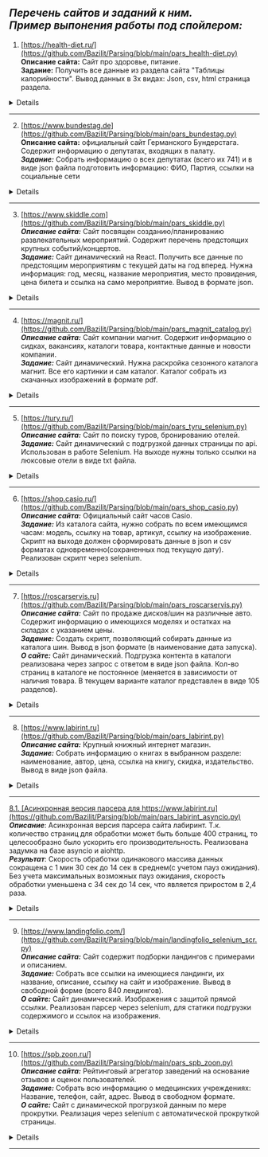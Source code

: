 *Перечень сайтов и заданий к ним.  
Пример выпонения работы под спойлером:*  
--
1. [https://health-diet.ru/](https://github.com/Bazilit/Parsing/blob/main/pars_health-diet.py)  
**Описание сайта:** Сайт про здоровье, питание.  
**Задание:** Получить все данные из раздела сайта "Таблицы калорийности". Вывод данных в 3х видах: Json, csv, html страница раздела.  
<details>
<p align="center">
<a href="https://ibb.co/VxggbFD"><img src="https://i.ibb.co/m099dnt/2022-11-14-01-14-01.png" alt="2022-11-14-01-14-01" border="0"></a>
<a href="https://ibb.co/2vGrHBH"><img src="https://i.ibb.co/YcHSwGw/2022-11-14-01-28-31.png" alt="2022-11-14-01-28-31" border="0"></a>
<a href="https://ibb.co/R6CJx2d"><img src="https://i.ibb.co/hdKTPsw/2022-11-14-01-18-02-0-json-1-Visual-Studio-Code.png" alt="2022-11-14-01-18-02-0-json-1-Visual-Studio-Code" border="0"></a>
</p>
</details>

-----

2. [https://www.bundestag.de](https://github.com/Bazilit/Parsing/blob/main/pars_bundestag.py)  
**Описание сайта:** официальный сайт Германского Бундерстага. Содержит информацию о депутатах, входящих в палату.  
***Задание:*** Собрать информацию о всех депутатах (всего их 741) и в виде json файла подготовить информацию: ФИО, Партия, ссылки на социальные сети  
<details>
<p align="center">
<a href="https://ibb.co/nwn5mzy"><img src="https://i.ibb.co/zm70xGg/2022-11-14-01-22-33-German-Bundestag-Members.png" alt="2022-11-14-01-22-33-German-Bundestag-Members" border="0"></a>
<a href="https://ibb.co/VYK4NyR"><img src="https://i.ibb.co/3mJZsX2/2022-11-14-01-23-39-Deutscher-Bundestag-Renata-Alt.png" alt="2022-11-14-01-23-39-Deutscher-Bundestag-Renata-Alt" border="0"></a>
<a href="https://ibb.co/C97vWFN"><img src="https://i.ibb.co/T08Rr5p/2022-11-14-01-25-27-data-json-1-Visual-Studio-Code.png" alt="2022-11-14-01-25-27-data-json-1-Visual-Studio-Code" border="0"></a>
</p>
</details>

-----

3. [https://www.skiddle.com](https://github.com/Bazilit/Parsing/blob/main/pars_skiddle.py)  
***Описание сайта:*** Сайт посвящен созданию/планированию развлекательных мероприятий. Содержит перечень предстоящих крупных событий/концертов.  
***Задание:*** Сайт динамический на React. Получить все данные по предстоящим мероприятиям с текущей даты на год вперед. Нужна информация: год, месяц, название мероприятия, место провидения, цена билета и ссылка на само мероприятие. Вывод в формате json.  
<details>
<p align="center">
<a href="https://ibb.co/KL8dp5J"><img src="https://i.ibb.co/qW2K3Dv/2022-11-14-01-30-49-Discover-Great-Events-Buy-Tickets-with-Skiddle.png" alt="2022-11-14-01-30-49-Discover-Great-Events-Buy-Tickets-with-Skiddle" border="0"></a>
<a href="https://ibb.co/bJ4v07j"><img src="https://i.ibb.co/FVQYrnk/2022-11-14-01-31-09-Events-Search.png" alt="2022-11-14-01-31-09-Events-Search" border="0"></a>
<a href="https://ibb.co/sW9vXwR"><img src="https://i.ibb.co/DrfDjCW/2022-11-14-01-33-19-The-Gathering-2023.png" alt="2022-11-14-01-33-19-The-Gathering-2023" border="0"></a>
<a href="https://ibb.co/PjLLrWq"><img src="https://i.ibb.co/MSvvg1F/2022-11-14-01-41-18-festival-result-json-1-Visual-Studio-Code.png" alt="2022-11-14-01-41-18-festival-result-json-1-Visual-Studio-Code" border="0"></a>
</p>
</details>  

-----

4. [https://magnit.ru/](https://github.com/Bazilit/Parsing/blob/main/pars_magnit_catalog.py)  
***Описание сайта:*** Сайт компании магнит. Содержит информацию о сидках, вакансиях, каталоги товара, контактные данные и новости компании.  
***Задание:*** Сайт динамический. Нужна раскройка сезонного каталога магнит. Все его картинки и сам каталог. Каталог собрать из скачанных изображений в формате pdf.
<details>
<p align="center">
<a href="https://ibb.co/qNVTk6k"><img src="https://i.ibb.co/6HLjgQg/2022-11-14-23-13-19.png" alt="2022-11-14-23-13-19" border="0"></a>
<a href="https://ibb.co/bgZ0yK5"><img src="https://i.ibb.co/gMp2XRZ/2022-11-14-23-13-40.png" alt="2022-11-14-23-13-40" border="0"></a>
<a href="https://ibb.co/ZxLXCh7"><img src="https://i.ibb.co/sqmRrFz/2022-11-14-23-09-49.png" alt="2022-11-14-23-09-49" border="0"></a>
</p>
</details>

-----

5. [https://tury.ru/](https://github.com/Bazilit/Parsing/blob/main/pars_tyru_selenium.py)  
***Описание сайта:*** Сайт по поиску туров, бронированию отелей.  
***Задание:*** Сайт динамический с подгрузкой данных страницы по api. Использован в работе Selenium. На выходе нужны только ссылки на люксовые отели в виде txt файла.  
<details>
<p align="center">
<a href="https://ibb.co/y8B3Hw9"><img src="https://i.ibb.co/K9z1TMP/2022-11-15-23-23-39.png" alt="2022-11-15-23-23-39" border="0"></a>
<a href="https://ibb.co/ZJHzmyQ"><img src="https://i.ibb.co/0XBytP0/2022-11-15-23-24-48.png" alt="2022-11-15-23-24-48" border="0"></a>
<a href="https://ibb.co/FBHZfnt"><img src="https://i.ibb.co/64X9pN5/2022-11-15-23-26-26-https-api-rsrv-me-hc-php-a-hc-most-id-1317-l-ru-sort-most.png" alt="2022-11-15-23-26-26-https-api-rsrv-me-hc-php-a-hc-most-id-1317-l-ru-sort-most" border="0"></a>
<a href="https://ibb.co/PthW1T6"><img src="https://i.ibb.co/Lvtg9QZ/2022-11-15-23-22-47-hotel-url-list-txt-1-Visual-Studio-Code.png" alt="2022-11-15-23-22-47-hotel-url-list-txt-1-Visual-Studio-Code" border="0"></a>
</p>
</details>

-----

6. [https://shop.casio.ru/](https://github.com/Bazilit/Parsing/blob/main/pars_shop_casio.py)  
***Описание сайта:*** Официальный сайт часов Casio.  
***Задание:*** Из каталога сайта, нужно собрать по всем имеющимся часам: модель, ссылку на товар, артикул, ссылку на изображение. Скрипт на выходе должен сформировать данные в json и csv форматах одновременно(сохраненных под текущую дату). Реализован скрипт через selenium.  
<details>
<p align="center">
<a href="https://ibb.co/5jBvQCK"><img src="https://i.ibb.co/HPnYcRh/2022-11-17-00-26-45-Casio-Casio.png" alt="2022-11-17-00-26-45-Casio-Casio" border="0"></a>
<a href="https://ibb.co/PYvZZYp"><img src="https://i.ibb.co/hMJRRM5/2022-11-17-00-27-47-Casio-shop-casio-ru.png" alt="2022-11-17-00-27-47-Casio-shop-casio-ru" border="0"></a>
<a href="https://ibb.co/2FKGFX7"><img src="https://i.ibb.co/x25x2VS/2022-11-17-00-26-20-data-17-11-2022-csv-1-Visual-Studio-Code.png" alt="2022-11-17-00-26-20-data-17-11-2022-csv-1-Visual-Studio-Code" border="0"></a>
<a href="https://ibb.co/30X1Ywz"><img src="https://i.ibb.co/LCwShM5/2022-11-17-00-25-55-data-17-11-2022-json-1-Visual-Studio-Code.png" alt="2022-11-17-00-25-55-data-17-11-2022-json-1-Visual-Studio-Code" border="0"></a>
</p>
</details>

-----

7. [https://roscarservis.ru](https://github.com/Bazilit/Parsing/blob/main/pars_roscarservis.py)  
***Описание сайта:*** Сайт по продаже дисков/шин на различные авто. Содержит информацию о имеющихся моделях и остатках на складах с указанием цены.  
***Задание:*** Создать скрипт, позволяющий собирать данные из каталога шин. Вывод в json формате (в наименование дата запуска).  
***О сайте:*** Сайт динамический. Подгрузка контента в каталоги реализована через запрос с ответом в виде json файла. Кол-во страниц в каталоге не постоянное (меняется в зависимости от наличия товара. В текущем варианте каталог представлен в виде 105 разделов).
<details>
<p align="center">
<a href="https://ibb.co/Xxfxphs"><img src="https://i.ibb.co/MkykpYV/2022-11-17-22-49-26.png" alt="2022-11-17-22-49-26" border="0"></a>
<a href="https://ibb.co/r67qQGx"><img src="https://i.ibb.co/J7B8cRv/2022-11-17-22-50-14-175-65-R14-86-T-NOKIAN-TYRES-Hakkapeliitta-9-TL.png" alt="2022-11-17-22-50-14-175-65-R14-86-T-NOKIAN-TYRES-Hakkapeliitta-9-TL" border="0"></a>
<a href="https://ibb.co/KwRRqpd"><img src="https://i.ibb.co/4d99Tnz/2022-11-17-22-48-46.png" alt="2022-11-17-22-48-46" border="0"></a>
<a href="https://ibb.co/b1JM92h"><img src="https://i.ibb.co/5TFgHnD/2022-11-17-22-48-07-Online-JSON-Viewer.png" alt="2022-11-17-22-48-07-Online-JSON-Viewer" border="0"></a>
<a href="https://ibb.co/LgWZBKB"><img src="https://i.ibb.co/qgfrh6h/2022-11-17-22-47-26-data-17-11-2022-22-46-json-1-Visual-Studio-Code.png" alt="2022-11-17-22-47-26-data-17-11-2022-22-46-json-1-Visual-Studio-Code" border="0"></a>
</p>
</details>

-----

8. [https://www.labirint.ru](https://github.com/Bazilit/Parsing/blob/main/pars_labirint.py)  
***Описание сайта:***  Крупный книжный интернет магазин.  
***Задание:*** Собрать информацию о книгах в выбранном разделе: наименование, автор, цена, ссылка на книгу, скидка, издательство. Вывод в виде json файла.  
<details>
<p align="center">
<a href="https://ibb.co/P4fpxbp"><img src="https://i.ibb.co/pZ9D2sD/2022-11-19-02-55-00.png" alt="2022-11-19-02-55-00" border="0">
<a href="https://ibb.co/nBHxSSk"><img src="https://i.ibb.co/683j55s/2022-11-19-02-54-38.png" alt="2022-11-19-02-54-38" border="0">
<a href="https://ibb.co/nPdKgvg"><img src="https://i.ibb.co/9ZKd8L8/2022-11-19-03-03-37-data-19-11-2022-03-03-json-1-Visual-Studio-Code.png" alt="2022-11-19-03-03-37-data-19-11-2022-03-03-json-1-Visual-Studio-Code" border="0">
</p>
</details>

-----

8.1. [Асинхронная версия парсера для https://www.labirint.ru](https://github.com/Bazilit/Parsing/blob/main/pars_labirint_asyncio.py)  
***Описание***: Асинхронная версия парсера сайта лабиринт. Т.к. количество страниц для обработки может быть больше 400 страниц, то целесообразно было ускорить его производительность. Реализована задумка на базе asyncio и aiohttp.  
***Результат***: Скорость обработки одинакового массива данных сокращена с 1 мин 30 сек до 14 сек в среднем(с учетом пауз ожидания). Без учета максимальных возможных пауз ожидания, скорость обработки уменьшена с 34 сек до 14 сек, что является приростом в 2,4 раза.  
<details>
<p align="center">
<a href="https://ibb.co/kHQ08gx"><img src="https://i.ibb.co/ZLWK86V/2022-11-19-20-55-02-data-19-11-2022-20-54-async-json-1-Visual-Studio-Code.png" alt="2022-11-19-20-55-02-data-19-11-2022-20-54-async-json-1-Visual-Studio-Code" border="0"></a>
<a href="https://ibb.co/pXc4rvD"><img src="https://i.ibb.co/ggNtFM1/2022-11-19-20-55-32-data-19-11-2022-03-03-json-1-Visual-Studio-Code.png" alt="2022-11-19-20-55-32-data-19-11-2022-03-03-json-1-Visual-Studio-Code" border="0"></a>
<a href="https://ibb.co/py6hC9p"><img src="https://i.ibb.co/3z5RtLH/2022-11-19-21-14-18-2022-11-19-03-03-37-data-19-11-2022-03-03-json-1-Visual-Studio-Code-Img-BB.png" alt="2022-11-19-21-14-18-2022-11-19-03-03-37-data-19-11-2022-03-03-json-1-Visual-Studio-Code-Img-BB" border="0"></a>
</p>
</details>

-----

9. [https://www.landingfolio.com/](https://github.com/Bazilit/Parsing/blob/main/landingfolio_selenium_scr.py)  
***Описание сайта:***  Сайт содержит подборки ландингов с примерами и описанием.  
***Задание:*** Собрать все ссылки на имеющиеся ландинги, их название, описание, ссылку на сайт и изображение. Вывод в свободной форме (всего 840 лендингов).  
***О сайте:*** Сайт динамический. Изображения с защитой прямой ссылки. Реализован парсер через selenium, для статики подгрузки содержимого и ссылок на изображения.  
<details>
<p align="center">
<a href="https://ibb.co/4Wms3Cg"><img src="https://i.ibb.co/BLz4FvK/2022-11-22-00-49-52-The-Best-Landing-Page-Design-Inspiration-Templates-and-More-Landingfolio.png" alt="2022-11-22-00-49-52-The-Best-Landing-Page-Design-Inspiration-Templates-and-More-Landingfolio" border="0"></a>
<a href="https://ibb.co/wd7Zrrr"><img src="https://i.ibb.co/cywKXXX/2022-11-22-00-50-12-Hotdropapp-Landing-Page-Inspiration-and-More-Landingfolio.png" alt="2022-11-22-00-50-12-Hotdropapp-Landing-Page-Inspiration-and-More-Landingfolio" border="0"></a>
<a href="https://ibb.co/FbwfGV3"><img src="https://i.ibb.co/zhRLKJx/2022-11-22-00-47-56-selenium-scr-py-Test-Visual-Studio-Code.png" alt="2022-11-22-00-47-56-selenium-scr-py-Test-Visual-Studio-Code" border="0"></a>
<a href="https://ibb.co/fFRRnC2"><img src="https://i.ibb.co/54DDn56/2022-11-22-00-48-43-url-list-txt-Test-Visual-Studio-Code.png" alt="2022-11-22-00-48-43-url-list-txt-Test-Visual-Studio-Code" border="0"></a>
<a href="https://ibb.co/pXjR54S"><img src="https://i.ibb.co/dK4LxkR/2022-11-22-00-49-25-data-json-Test-Visual-Studio-Code.png" alt="2022-11-22-00-49-25-data-json-Test-Visual-Studio-Code" border="0"></a>
</p>
</details>

-----

10. [https://spb.zoon.ru/](https://github.com/Bazilit/Parsing/blob/main/pars_spb_zoon.py)  
***Описание сайта:*** Рейтинговый агрегатор заведений на основание отзывов и оценок пользователей.  
***Задание:***  Собрать всю информацию о медецинских учреждениях: Название, телефон, сайт, адрес. Вывод в свободном формате.  
***О сайте:*** Сайт с динамической прогрузкой данным по мере прокрутки. Реализация через selenium с автоматической прокруткой страницы.
<details>
<p align="center">
<a href="https://ibb.co/Xs4tRkH"><img src="https://i.ibb.co/KqGWvzn/2022-11-29-01-14-22.png" alt="2022-11-29-01-14-22" border="0"></a>
<a href="https://ibb.co/3vfbHBg"><img src="https://i.ibb.co/XDyPTSc/2022-11-29-01-14-52.png" alt="2022-11-29-01-14-52" border="0"></a>
<a href="https://ibb.co/KGdRxhM"><img src="https://i.ibb.co/sPnk9R0/2022-11-29-01-13-51-result-json-Test-Visual-Studio-Code.png" alt="2022-11-29-01-13-51-result-json-Test-Visual-Studio-Code" border="0"></a>
</p>
</details>

-----
